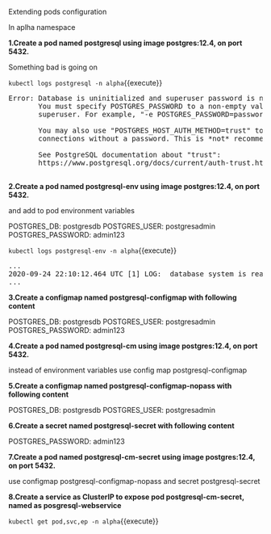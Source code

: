 Extending pods configuration

In aplha namespace

**1.Create a pod named postgresql using image postgres:12.4, on port 5432.**

Something bad is going on

`kubectl logs postgresql -n alpha`{{execute}}

<pre>
Error: Database is uninitialized and superuser password is not specified.
       You must specify POSTGRES_PASSWORD to a non-empty value for the
       superuser. For example, "-e POSTGRES_PASSWORD=password" on "docker run".

       You may also use "POSTGRES_HOST_AUTH_METHOD=trust" to allow all
       connections without a password. This is *not* recommended.

       See PostgreSQL documentation about "trust":
       https://www.postgresql.org/docs/current/auth-trust.html

</pre>


**2.Create a pod named postgresql-env using image postgres:12.4, on port 5432.**

and add to pod environment variables

POSTGRES_DB: postgresdb
POSTGRES_USER: postgresadmin
POSTGRES_PASSWORD: admin123


`kubectl logs postgresql-env -n alpha`{{execute}}

<pre>
...
2020-09-24 22:10:12.464 UTC [1] LOG:  database system is ready to accept connections
...
</pre>

**3.Create a configmap named postgresql-configmap with following content**

POSTGRES_DB: postgresdb
POSTGRES_USER: postgresadmin
POSTGRES_PASSWORD: admin123

**4.Create a pod named postgresql-cm using image postgres:12.4, on port 5432.**

instead of environment variables use
config map postgresql-configmap


**5.Create a configmap named postgresql-configmap-nopass with following content**

POSTGRES_DB: postgresdb
POSTGRES_USER: postgresadmin

**6.Create a secret named postgresql-secret with following content**

POSTGRES_PASSWORD: admin123


**7.Create a pod named postgresql-cm-secret using image postgres:12.4, on port 5432.**

use 
configmap postgresql-configmap-nopass
and
secret postgresql-secret


**8.Create a service as ClusterIP to expose pod postgresql-cm-secret, named as posgresql-webservice**


`kubectl get pod,svc,ep -n alpha`{{execute}}

















